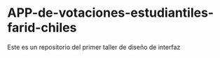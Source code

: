 # APP-de-votaciones-estudiantiles-farid-chiles
Este es un repositorio del primer taller de diseño de interfaz 
